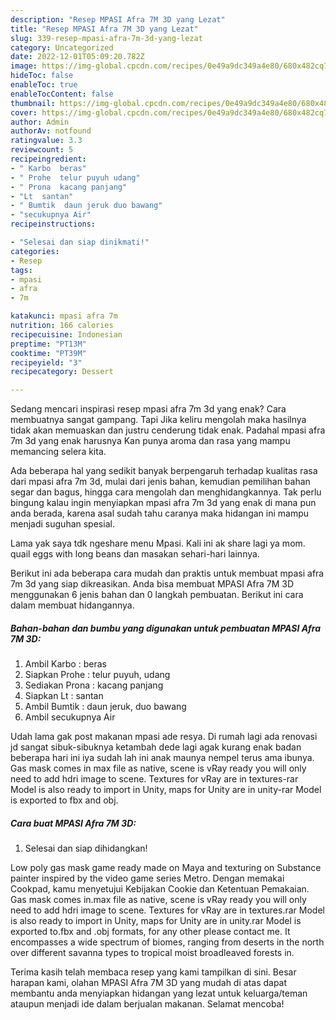 ```yaml
---
description: "Resep MPASI Afra 7M 3D yang Lezat"
title: "Resep MPASI Afra 7M 3D yang Lezat"
slug: 339-resep-mpasi-afra-7m-3d-yang-lezat
category: Uncategorized
date: 2022-12-01T05:09:20.782Z
image: https://img-global.cpcdn.com/recipes/0e49a9dc349a4e80/680x482cq70/mpasi-afra-7m-3d-foto-resep-utama.jpg
hideToc: false
enableToc: true
enableTocContent: false
thumbnail: https://img-global.cpcdn.com/recipes/0e49a9dc349a4e80/680x482cq70/mpasi-afra-7m-3d-foto-resep-utama.jpg
cover: https://img-global.cpcdn.com/recipes/0e49a9dc349a4e80/680x482cq70/mpasi-afra-7m-3d-foto-resep-utama.jpg
author: Admin
authorAv: notfound
ratingvalue: 3.3
reviewcount: 5
recipeingredient:
- " Karbo  beras"
- " Prohe  telur puyuh udang"
- " Prona  kacang panjang"
- "Lt  santan"
- " Bumtik  daun jeruk duo bawang"
- "secukupnya Air"
recipeinstructions:

- "Selesai dan siap dinikmati!"
categories:
- Resep
tags:
- mpasi
- afra
- 7m

katakunci: mpasi afra 7m 
nutrition: 166 calories
recipecuisine: Indonesian
preptime: "PT13M"
cooktime: "PT39M"
recipeyield: "3"
recipecategory: Dessert

---
```



Sedang mencari inspirasi resep mpasi afra 7m 3d yang enak? Cara membuatnya sangat gampang. Tapi Jika keliru mengolah maka hasilnya tidak akan memuaskan dan justru cenderung tidak enak. Padahal mpasi afra 7m 3d yang enak harusnya Kan punya aroma dan rasa yang mampu memancing selera kita.


Ada beberapa hal yang sedikit banyak berpengaruh terhadap kualitas rasa dari mpasi afra 7m 3d, mulai dari jenis bahan, kemudian pemilihan bahan segar dan bagus, hingga cara mengolah dan menghidangkannya. Tak perlu bingung kalau ingin menyiapkan mpasi afra 7m 3d yang enak di mana pun anda berada, karena asal sudah tahu caranya maka hidangan ini mampu menjadi suguhan spesial.

Lama yak saya tdk ngeshare menu Mpasi. Kali ini ak share lagi ya mom. quail eggs with long beans dan masakan sehari-hari lainnya.


Berikut ini ada beberapa cara mudah dan praktis untuk membuat mpasi afra 7m 3d yang siap dikreasikan. Anda bisa membuat MPASI Afra 7M 3D menggunakan 6 jenis bahan dan 0 langkah pembuatan. Berikut ini cara dalam membuat hidangannya.

<!--inarticleads1-->

##### Bahan-bahan dan bumbu yang digunakan untuk pembuatan MPASI Afra 7M 3D:

1. Ambil  Karbo : beras
1. Siapkan  Prohe : telur puyuh, udang
1. Sediakan  Prona : kacang panjang
1. Siapkan Lt : santan
1. Ambil  Bumtik : daun jeruk, duo bawang
1. Ambil secukupnya Air


Udah lama gak post makanan mpasi ade resya. Di rumah lagi ada renovasi jd sangat sibuk-sibuknya ketambah dede lagi agak kurang enak badan beberapa hari ini iya sudah lah ini anak maunya nempel terus ama ibunya. Gas mask comes in max file as native, scene is vRay ready you will only need to add hdri image to scene. Textures for vRay are in textures-rar Model is also ready to import in Unity, maps for Unity are in unity-rar Model is exported to fbx and obj. 

<!--inarticleads2-->

##### Cara buat MPASI Afra 7M 3D:


1. Selesai dan siap dihidangkan!

Low poly gas mask game ready made on Maya and texturing on Substance painter inspired by the video game series Metro. Dengan memakai Cookpad, kamu menyetujui Kebijakan Cookie dan Ketentuan Pemakaian. Gas mask comes in.max file as native, scene is vRay ready you will only need to add hdri image to scene. Textures for vRay are in textures.rar Model is also ready to import in Unity, maps for Unity are in unity.rar Model is exported to.fbx and .obj formats, for any other please contact me. It encompasses a wide spectrum of biomes, ranging from deserts in the north over different savanna types to tropical moist broadleaved forests in. 

Terima kasih telah membaca resep yang kami tampilkan di sini. Besar harapan kami, olahan MPASI Afra 7M 3D yang mudah di atas dapat membantu anda menyiapkan hidangan yang lezat untuk keluarga/teman ataupun menjadi ide dalam berjualan makanan. Selamat mencoba!
